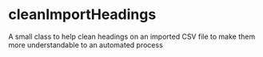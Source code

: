 # cleanImportHeadings
A small class to help clean headings on an imported CSV file to make them more understandable to an automated process
